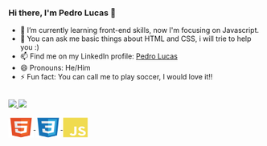 ### Hi there, I'm Pedro Lucas 🧙‍


- 🌱 I’m currently learning front-end skills, now I'm focusing on Javascript. 
- 💬 You can ask me basic things about HTML and CSS, i will trie to help you :)
- 📫 Find me on my LinkedIn profile: <a href="https://www.linkedin.com/in/pedro-lucas-luckow-55b5b6214/">Pedro Lucas</a>
- 😄 Pronouns: He/Him
- ⚡ Fun fact: You can call me to play soccer, I would love it!!

<br>

<div style="display: flex">
  <a href="https://github.com/pdrollucas">
  <img height="180em" src="https://github-readme-stats.vercel.app/api?username=pdrollucas&show_icons=true&theme=tokyonight&include_all_commits=true&count_private=true"/>
  <img height="180em" src="https://github-readme-stats.vercel.app/api/top-langs/?username=pdrollucas&layout=compact&langs_count=7&theme=tokyonight"/>
</div>

<div style="display: inline_block"><br>
  <img align="center" alt="HTML" height="40" width="50" src="https://raw.githubusercontent.com/devicons/devicon/master/icons/html5/html5-original.svg">
  <img align="center" alt="CSS" height="40" width="50" src="https://raw.githubusercontent.com/devicons/devicon/master/icons/css3/css3-original.svg">
  <img align="center" alt="JavaScript" height="40" width="50" src="https://raw.githubusercontent.com/devicons/devicon/master/icons/javascript/javascript-plain.svg">
</div>

